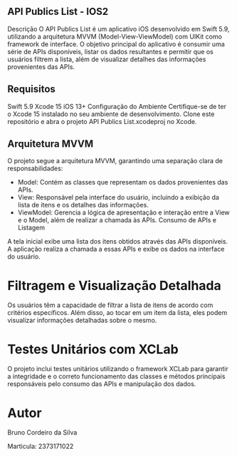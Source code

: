 ## API Publics List - IOS2
Descrição
O API Publics List é um aplicativo iOS desenvolvido em Swift 5.9, utilizando a arquitetura MVVM (Model-View-ViewModel) com UIKit como framework de interface. O objetivo principal do aplicativo é consumir uma série de APIs disponíveis, listar os dados resultantes e permitir que os usuários filtrem a lista, além de visualizar detalhes das informações provenientes das APIs.

## Requisitos
Swift 5.9
Xcode 15
iOS 13+
Configuração do Ambiente
Certifique-se de ter o Xcode 15 instalado no seu ambiente de desenvolvimento. Clone este repositório e abra o projeto API Publics List.xcodeproj no Xcode.

## Arquitetura MVVM
O projeto segue a arquitetura MVVM, garantindo uma separação clara de responsabilidades:

- Model: Contém as classes que representam os dados provenientes das APIs.
- View: Responsável pela interface do usuário, incluindo a exibição da lista de itens e os detalhes das informações.
- ViewModel: Gerencia a lógica de apresentação e interação entre a View e o Model, além de realizar a chamada às APIs.
Consumo de APIs e Listagem

A tela inicial exibe uma lista dos itens obtidos através das APIs disponíveis. A aplicação realiza a chamada a essas APIs e exibe os dados na interface do usuário.

# Filtragem e Visualização Detalhada
Os usuários têm a capacidade de filtrar a lista de itens de acordo com critérios específicos. Além disso, ao tocar em um item da lista, eles podem visualizar informações detalhadas sobre o mesmo.

# Testes Unitários com XCLab
O projeto inclui testes unitários utilizando o framework XCLab para garantir a integridade e o correto funcionamento das classes e métodos principais responsáveis pelo consumo das APIs e manipulação dos dados.

# Autor
Bruno Cordeiro da Silva

Marticula: 2373171022